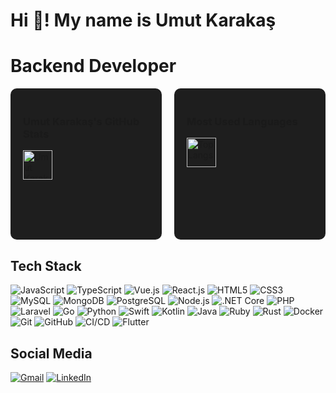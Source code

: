 # Hi 👋! My name is Umut Karakaş
# Backend Developer

<div style="display: flex; justify-content: space-between;">
   <div style="flex: 1; margin-right: 10px; background-color: #1e1e1e; padding: 20px; border-radius: 10px;">
       <h3>Umut Karakaş's GitHub Stats</h3>
       <img src="https://github-readme-stats.vercel.app/api?username=umutkarakas34&show_icons=true&theme=radical" alt="Umut Karakas GitHub stats" style="width: 48%;"/>
   </div>
   <div style="flex: 1; margin-left: 10px; background-color: #1e1e1e; padding: 20px; border-radius: 10px;">
       <h3>Most Used Languages</h3>
       <img src="https://github-readme-stats.vercel.app/api/top-langs/?username=umutkarakas34&layout=compact&theme=radical" alt="Top Langs" style="width: 48%;"/>
   </div>
</div>

## Tech Stack
![JavaScript](https://img.shields.io/badge/JavaScript-333333?style=for-the-badge&logo=javascript)
![TypeScript](https://img.shields.io/badge/TypeScript-333333?style=for-the-badge&logo=typescript)
![Vue.js](https://img.shields.io/badge/Vue.js-333333?style=for-the-badge&logo=vue.js)
![React.js](https://img.shields.io/badge/React.js-333333?style=for-the-badge&logo=react)
![HTML5](https://img.shields.io/badge/HTML5-333333?style=for-the-badge&logo=html5)
![CSS3](https://img.shields.io/badge/CSS3-333333?style=for-the-badge&logo=css3)
![MySQL](https://img.shields.io/badge/MySQL-333333?style=for-the-badge&logo=mysql)
![MongoDB](https://img.shields.io/badge/MongoDB-333333?style=for-the-badge&logo=mongodb)
![PostgreSQL](https://img.shields.io/badge/PostgreSQL-333333?style=for-the-badge&logo=postgresql)
![Node.js](https://img.shields.io/badge/Node.js-333333?style=for-the-badge&logo=node.js)
![.NET Core](https://img.shields.io/badge/.NET_Core-333333?style=for-the-badge&logo=.net)
![PHP](https://img.shields.io/badge/PHP-333333?style=for-the-badge&logo=php)
![Laravel](https://img.shields.io/badge/Laravel-333333?style=for-the-badge&logo=laravel)
![Go](https://img.shields.io/badge/Go-333333?style=for-the-badge&logo=go)
![Python](https://img.shields.io/badge/Python-333333?style=for-the-badge&logo=python)
![Swift](https://img.shields.io/badge/Swift-333333?style=for-the-badge&logo=swift)
![Kotlin](https://img.shields.io/badge/Kotlin-333333?style=for-the-badge&logo=kotlin)
![Java](https://img.shields.io/badge/Java-333333?style=for-the-badge&logo=java)
![Ruby](https://img.shields.io/badge/Ruby-333333?style=for-the-badge&logo=ruby)
![Rust](https://img.shields.io/badge/Rust-333333?style=for-the-badge&logo=rust)
![Docker](https://img.shields.io/badge/Docker-333333?style=for-the-badge&logo=docker)
![Git](https://img.shields.io/badge/Git-333333?style=for-the-badge&logo=git)
![GitHub](https://img.shields.io/badge/GitHub-333333?style=for-the-badge&logo=github)
![CI/CD](https://img.shields.io/badge/CI/CD-333333?style=for-the-badge&logo=githubactions)
![Flutter](https://img.shields.io/badge/Flutter-333333?style=for-the-badge&logo=flutter)

## Social Media
[![Gmail](https://img.shields.io/badge/Gmail-D14836?style=for-the-badge&logo=gmail&logoColor=white)](mailto:umutkarakas.uk@gmail.com)
[![LinkedIn](https://img.shields.io/badge/LinkedIn-0077B5?style=for-the-badge&logo=linkedin&logoColor=white)](https://linkedin.com/in/umutkarakas)
